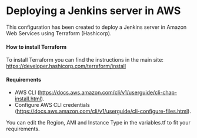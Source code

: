 # Deploying a Jenkins server in AWS
This configuration has been created to deploy a Jenkins server in Amazon Web Services using Terraform (Hashicorp).

#### How to install Terraform
To install Terraform you can find the instructions in the main site:
https://developer.hashicorp.com/terraform/install

#### Requirements
- AWS CLI (https://docs.aws.amazon.com/cli/v1/userguide/cli-chap-install.html).
- Configure AWS CLI credentials (https://docs.aws.amazon.com/cli/v1/userguide/cli-configure-files.html).

You can edit the Region, AMI and Instance Type in the variables.tf to fit your requirements.
